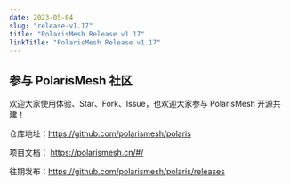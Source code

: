 ```yaml
---
date: 2023-05-04
slug: "release-v1.17"
title: "PolarisMesh Release v1.17"
linkTitle: "PolarisMesh Release v1.17"
---
```


## 参与 PolarisMesh 社区

欢迎大家使用体验、Star、Fork、Issue，也欢迎大家参与 PolarisMesh 开源共建！

仓库地址：https://github.com/polarismesh/polaris

项目文档： https://polarismesh.cn/#/

往期发布：https://github.com/polarismesh/polaris/releases